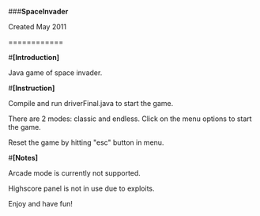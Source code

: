 ###<b>SpaceInvader</b>

Created May 2011

============

#<b>[Introduction]</b>

Java game of space invader.



#<b>[Instruction]</b>

Compile and run driverFinal.java to start the game. 

There are 2 modes: classic and endless. Click on the menu options to start the game.

Reset the game by hitting "esc" button in menu.






#<b>[Notes]</b>

Arcade mode is currently not supported.

Highscore panel is not in use due to exploits.



Enjoy and have fun!
